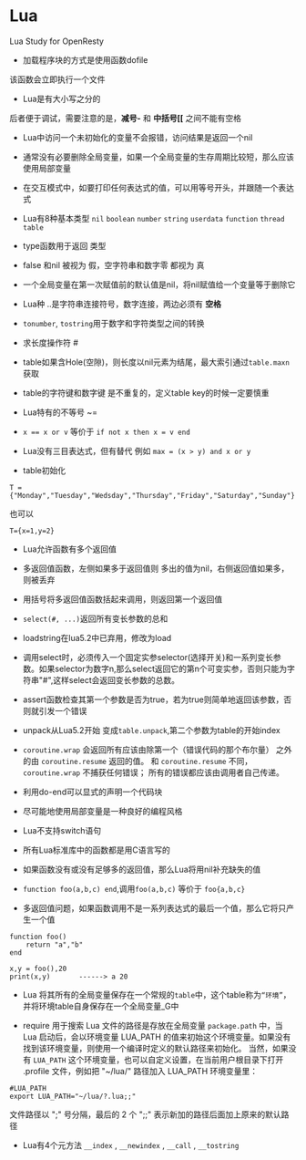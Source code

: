 # Lua
Lua Study for OpenResty

- 加载程序块的方式是使用函数dofile

该函数会立即执行一个文件

- Lua是有大小写之分的


后者便于调试，需要注意的是，**减号\-** 和 **中括号\[\[** 之间不能有空格

- Lua中访问一个未初始化的变量不会报错，访问结果是返回一个nil

- 通常没有必要删除全局变量，如果一个全局变量的生存周期比较短，那么应该使用局部变量

- 在交互模式中，如要打印任何表达式的值，可以用等号开头，并跟随一个表达式

- Lua有8种基本类型 ```nil``` ```boolean``` ```number``` ```string``` ```userdata``` ```function``` ```thread``` ```table```

- type函数用于返回 类型

- false 和nil 被视为 假，空字符串和数字零 都视为 真

- 一个全局变量在第一次赋值前的默认值是nil，将nil赋值给一个变量等于删除它

- Lua种 ..是字符串连接符号，数字连接，两边必须有 **空格**

- ```tonumber```, ```tostring```用于数字和字符类型之间的转换

- 求长度操作符 \#

- table如果含Hole(空隙)，则长度以nil元素为结尾，最大索引通过```table.maxn```获取

- table的字符键和数字键 是不重复的，定义table key的时候一定要慎重

- Lua特有的不等号 ~=

- ```x == x or v``` 等价于 ```if not x then x = v end```

- Lua没有三目表达式，但有替代 例如 ```max = (x > y) and x or y```

- table初始化
```
T = {"Monday","Tuesday","Wedsday","Thursday","Friday","Saturday","Sunday"}
```
也可以 
```
T={x=1,y=2}
```

- Lua允许函数有多个返回值

- 多返回值函数，左侧如果多于返回值则 多出的值为nil，右侧返回值如果多，则被丢弃

- 用括号将多返回值函数括起来调用，则返回第一个返回值

- ```select(#, ...)```返回所有变长参数的总和

- loadstring在lua5.2中已弃用，修改为load

- 调用select时，必须传入一个固定实参selector(选择开关)和一系列变长参数。如果selector为数字n,那么select返回它的第n个可变实参，否则只能为字符串"#",这样select会返回变长参数的总数。

- assert函数检查其第一个参数是否为true，若为true则简单地返回该参数，否则就引发一个错误

- unpack从Lua5.2开始 变成```table.unpack```,第二个参数为table的开始index

- ```coroutine.wrap``` 会返回所有应该由除第一个（错误代码的那个布尔量） 之外的由 ```coroutine.resume``` 返回的值。 和 ```coroutine.resume``` 不同， ```coroutine.wrap``` 不捕获任何错误； 所有的错误都应该由调用者自己传递。

- 利用do-end可以显式的声明一个代码块

- 尽可能地使用局部变量是一种良好的编程风格

- Lua不支持switch语句

- 所有Lua标准库中的函数都是用C语言写的

- 如果函数没有或没有足够多的返回值，那么Lua将用nil补充缺失的值

- ```function foo(a,b,c) end```,调用`foo(a,b,c)` 等价于 `foo{a,b,c}`
- 多返回值问题，如果函数调用不是一系列表达式的最后一个值，那么它将只产生一个值

```
function foo()
    return "a","b"    
end

x,y = foo(),20
print(x,y)       ------> a 20

```

- Lua 将其所有的全局变量保存在一个常规的`table`中，这个table称为`“环境”`，并将环境table自身保存在一个全局变量_G中

- require 用于搜索 Lua 文件的路径是存放在全局变量 `package.path` 中，当 Lua 启动后，会以环境变量 LUA_PATH 的值来初始这个环境变量。如果没有找到该环境变量，则使用一个编译时定义的默认路径来初始化。
当然，如果没有 `LUA_PATH` 这个环境变量，也可以自定义设置，在当前用户根目录下打开 .profile 文件，例如把 "~/lua/" 路径加入 LUA_PATH 环境变量里：
```
#LUA_PATH
export LUA_PATH="~/lua/?.lua;;"
```
文件路径以 ";" 号分隔，最后的 2 个 ";;" 表示新加的路径后面加上原来的默认路径

- Lua有4个元方法 `__index` , `__newindex` , `__call` , `__tostring`